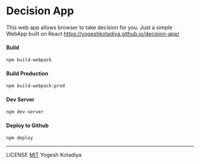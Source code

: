 # Decision App

This web app allows browser to take decision for you.
Just a simple WebApp built on React
https://yogeshkotadiya.github.io/decision-app/

#### Build
```bash
npm build-webpack
```
#### Build Production
```bash
npm build-webpack:prod
```
#### Dev Server
```bash
npm dev-server
```
#### Deploy to Github
```bash
npm deploy
```

---

LICENSE [MIT](../blob/master/LICENSE)
Yogesh Kotadiya
